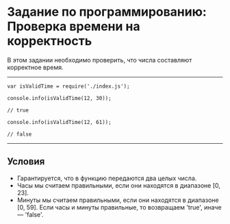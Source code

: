 # Задание по программированию: Проверка времени на корректность

В этом задании необходимо проверить, что числа составляют корректное время.

---

    var isValidTime = require('./index.js');

    console.info(isValidTime(12, 30)); 

    // true

    console.info(isValidTime(12, 61)); 

    // false
  
---
## Условия
- Гарантируется, что в функцию передаются два целых числа.
- Часы мы считаем правильными, если они находятся в диапазоне [0, 23].
- Минуты мы считаем правильными, если они находятся в диапазоне [0, 59]. Если часы и минуты правильные, то возвращаем 'true', иначе — 'false'.